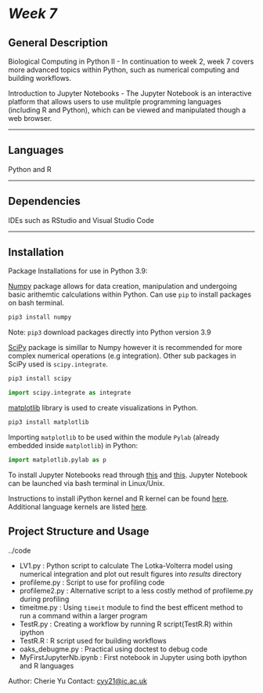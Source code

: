 # *Week 7*


## General Description

Biological Computing in Python II - In continuation to week 2, week 7 covers more advanced topics within Python, such as numerical computing and building workflows. 

Introduction to Jupyter Notebooks - The Jupyter Notebook is an interactive platform that allows users to use mulitple programming languages (including R and Python), which can be viewed and manipulated though a web browser. 

***

## Languages
Python and R 

***
## Dependencies
IDEs such as RStudio and Visual Studio Code 

***
## Installation

Package Installations for use in Python 3.9: 

[Numpy](https://numpy.org/) package allows for data creation, manipulation and undergoing basic arithemtic calculations within Python. 
Can use `pip` to install packages on bash terminal.  

```bash
pip3 install numpy
```
Note: `pip3` download packages directly into Python version 3.9


[SciPy](https://scipy.org/) package is simillar to Numpy however it is recommended for more complex numerical operations (e.g integration). Other sub packages in SciPy used is `scipy.integrate`. 

```bash
pip3 install scipy 
```
```python
import scipy.integrate as integrate
```

[matplotlib](https://matplotlib.org/) library is used to create visualizations in Python. 
```bash
pip3 install matplotlib
```
Importing `matplotlib` to be used within the module `Pylab` (already embedded inside `matplotlib`) in Python:
```python
import matplotlib.pylab as p
```   

To install Jupyter Notebooks read through [this](https://jupyter.readthedocs.io/en/latest/install.html) and [this](https://imperial-fons-computing.github.io/jupyter.html). Jupyter Notebook can be launched via bash terminal in Linux/Unix. 

Instructions to install iPython kernel and R kernel can be found [here](https://imperial-fons-computing.github.io/jupyter.html). Additional language kernels are listed [here](https://github.com/jupyter/jupyter/wiki/Jupyter-kernels). 


## Project Structure and Usage

../code

   - LV1.py : Python script to calculate The Lotka-Volterra model using numerical integration and plot out result figures into *results* directory
   - profileme.py : Script to use for profiling code
   - profileme2.py : Alternative script to a less costly method of profileme.py during profiling
   - timeitme.py : Using `timeit` module to find the best efficent method to run a command within a larger program
   - TestR.py : Creating a workflow by running R script(TestR.R) within ipython  
   - TestR.R : R script used for building workflows 
   - oaks_debugme.py : Practical using doctest to debug code 
   - MyFirstJupyterNb.ipynb : First notebook in Jupyter using both ipython and R languages

Author: Cherie Yu
Contact: cyy21@ic.ac.uk
